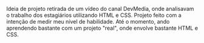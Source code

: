 Ideia de projeto retirada de um vídeo do canal DevMedia, onde analisavam o trabalho dos estagiários utilizando HTML e CSS.
Projeto feito com a intenção de medir meu nível de habilidade.
Até o momento, ando aprendendo bastante com um projeto "real", onde envolve bastante HTML e CSS.

